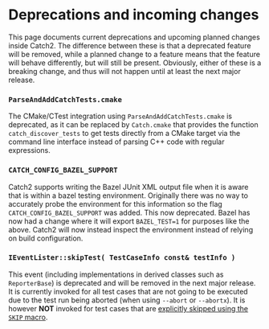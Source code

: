 <a id="top"></a>
# Deprecations and incoming changes

This page documents current deprecations and upcoming planned changes
inside Catch2. The difference between these is that a deprecated feature
will be removed, while a planned change to a feature means that the
feature will behave differently, but will still be present. Obviously,
either of these is a breaking change, and thus will not happen until
at least the next major release.


### `ParseAndAddCatchTests.cmake`

The CMake/CTest integration using `ParseAndAddCatchTests.cmake` is deprecated,
as it can be replaced by `Catch.cmake` that provides the function
`catch_discover_tests` to get tests directly from a CMake target via the
command line interface instead of parsing C++ code with regular expressions.


### `CATCH_CONFIG_BAZEL_SUPPORT`

Catch2 supports writing the Bazel JUnit XML output file when it is aware
that is within a bazel testing environment. Originally there was no way
to accurately probe the environment for this information so the flag
`CATCH_CONFIG_BAZEL_SUPPORT` was added. This now deprecated. Bazel has now had a change
where it will export `BAZEL_TEST=1` for purposes like the above. Catch2
will now instead inspect the environment instead of relying on build configuration.

### `IEventLister::skipTest( TestCaseInfo const& testInfo )`

This event (including implementations in derived classes such as `ReporterBase`)
is deprecated and will be removed in the next major release. It is currently
invoked for all test cases that are not going to be executed due to the test run
being aborted (when using `--abort` or `--abortx`). It is however
**NOT** invoked for test cases that are [explicitly skipped using the `SKIP`
macro](skipping-passing-failing.md#top).


